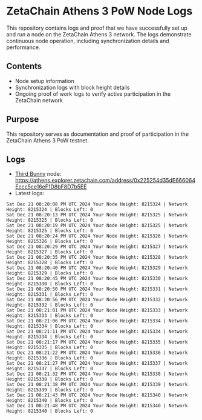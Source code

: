 # ZetaChain Athens 3 PoW Node Logs
This repository contains logs and proof that we have successfully set up and run a node on the ZetaChain Athens 3 network. The logs demonstrate continuous node operation, including synchronization details and performance.

## Contents
- Node setup information
- Synchronization logs with block height details
- Ongoing proof of work logs to verify active participation in the ZetaChain network

## Purpose
This repository serves as documentation and proof of participation in the ZetaChain Athens 3 PoW testnet.

## Logs

- [Third Bunny](https://thirdbunny.xyz/) node: https://athens.explorer.zetachain.com/address/0x225254d35dE666064Eccc5ce16eF1D8bF8D7b5EE
- Latest logs:
```
Sat Dec 21 08:20:08 PM UTC 2024 Your Node Height: 8215324 | Network Height: 8215324 | Blocks Left: 0
Sat Dec 21 08:20:13 PM UTC 2024 Your Node Height: 8215325 | Network Height: 8215325 | Blocks Left: 0
Sat Dec 21 08:20:19 PM UTC 2024 Your Node Height: 8215325 | Network Height: 8215325 | Blocks Left: 0
Sat Dec 21 08:20:24 PM UTC 2024 Your Node Height: 8215326 | Network Height: 8215326 | Blocks Left: 0
Sat Dec 21 08:20:29 PM UTC 2024 Your Node Height: 8215327 | Network Height: 8215327 | Blocks Left: 0
Sat Dec 21 08:20:35 PM UTC 2024 Your Node Height: 8215328 | Network Height: 8215328 | Blocks Left: 0
Sat Dec 21 08:20:40 PM UTC 2024 Your Node Height: 8215329 | Network Height: 8215329 | Blocks Left: 0
Sat Dec 21 08:20:45 PM UTC 2024 Your Node Height: 8215330 | Network Height: 8215330 | Blocks Left: 0
Sat Dec 21 08:20:50 PM UTC 2024 Your Node Height: 8215331 | Network Height: 8215331 | Blocks Left: 0
Sat Dec 21 08:20:56 PM UTC 2024 Your Node Height: 8215332 | Network Height: 8215332 | Blocks Left: 0
Sat Dec 21 08:21:01 PM UTC 2024 Your Node Height: 8215333 | Network Height: 8215333 | Blocks Left: 0
Sat Dec 21 08:21:06 PM UTC 2024 Your Node Height: 8215334 | Network Height: 8215334 | Blocks Left: 0
Sat Dec 21 08:21:11 PM UTC 2024 Your Node Height: 8215334 | Network Height: 8215334 | Blocks Left: 0
Sat Dec 21 08:21:17 PM UTC 2024 Your Node Height: 8215335 | Network Height: 8215335 | Blocks Left: 0
Sat Dec 21 08:21:22 PM UTC 2024 Your Node Height: 8215336 | Network Height: 8215336 | Blocks Left: 0
Sat Dec 21 08:21:27 PM UTC 2024 Your Node Height: 8215337 | Network Height: 8215337 | Blocks Left: 0
Sat Dec 21 08:21:32 PM UTC 2024 Your Node Height: 8215338 | Network Height: 8215338 | Blocks Left: 0
Sat Dec 21 08:21:38 PM UTC 2024 Your Node Height: 8215339 | Network Height: 8215339 | Blocks Left: 0
Sat Dec 21 08:21:43 PM UTC 2024 Your Node Height: 8215340 | Network Height: 8215340 | Blocks Left: 0
Sat Dec 21 08:21:48 PM UTC 2024 Your Node Height: 8215340 | Network Height: 8215340 | Blocks Left: 0
```

